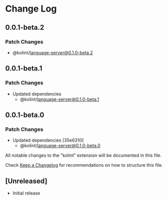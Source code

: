 # Change Log

## 0.0.1-beta.2

### Patch Changes

- @kolint/language-server@0.1.0-beta.2

## 0.0.1-beta.1

### Patch Changes

- Updated dependencies
  - @kolint/language-server@0.1.0-beta.1

## 0.0.1-beta.0

### Patch Changes

- Updated dependencies [35e6310]
  - @kolint/language-server@0.1.0-beta.0

All notable changes to the "kolint" extension will be documented in this file.

Check [Keep a Changelog](http://keepachangelog.com/) for recommendations on how to structure this file.

## [Unreleased]

- Initial release
